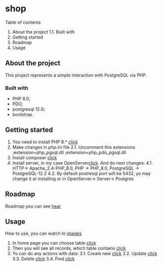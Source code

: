 # shop
Table of contents
1. About the project
1.1. Built with
2. Getting started
3. Roadmap
4. Usage

## About the project
This project represents a simple interaction with PostgreSQL via PHP.
### Built with
* PHP 8.0;
* PDO;
* postgresql 12.0;
* bootstrap.
## Getting started
1. You need to install PHP 8.* [click](https://www.php.net/downloads.php)
2. Make changes in php.ini file
2.1. Uncomment this extensions
;extension=php_pgsql.dll 
;extension=php_pdo_pgsql.dll
3. Install composer [click](https://getcomposer.org/download/)
4. Install server, in my case OpenServer[click](https://ospanel.io/download/).
And do next changes: 
4.1. HTTP-> Apache_2.4-PHP_8.0, PHP -> PHP_8.0, PostgreSQL -> PostgreSQL-12.2
4.2. By default postresql port will be 5432, yo may change it at installing or in OpenServer-> Server-> Postgres
## Roadmap
Roadmap you can see [hear](https://github.com/WestEgor/shop/commits/master)
## Usage
How to use, you can watch to [images](https://github.com/WestEgor/shop/commits/master)
1. In home page you can choose table [click]()
2. Then you will see all records, which table contains [click]()
3. Yo can do any actions with data:
3.1. Create new [click]()
3.2. Update [click]()
3.3. Delete [click]()
3.4. Find [click]()

